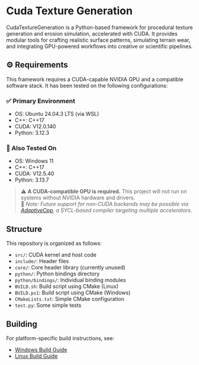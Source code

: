 # Cuda Texture Generation

CudaTextureGeneration is a Python-based framework for procedural texture generation and erosion simulation, accelerated with CUDA. It provides modular tools for crafting realistic surface patterns, simulating terrain wear, and integrating GPU-powered workflows into creative or scientific pipelines.

## ⚙️ Requirements

This framework requires a CUDA-capable NVIDIA GPU and a compatible
software stack. It has been tested on the following configurations:

### ✅ Primary Environment

* OS: Ubuntu 24.04.3 LTS (via WSL)
* C++: C++17
* CUDA: V12.0.140
* Python: 3.12.3

### 🧪 Also Tested On

* OS: Windows 11
* C++: C++17
* CUDA: V12.5.40
* Python: 3.13.7

> ⚠️ **A CUDA-compatible GPU is required.** This project will not run on systems without NVIDIA hardware and drivers.  
> 🧪 *Note: Future support for non-CUDA backends may be possible via [AdaptiveCpp](https://github.com/AdaptiveCpp/AdaptiveCpp), a SYCL-based compiler targeting multiple accelerators.*

## Structure

This repository is organized as follows:

* `src/`: CUDA kernel and host code  
* `include/`: Header files  
* `core/`: Core header library (currently unused)  
* `python/`: Python bindings directory  
* `python/bindings/`: Individual binding modules  
* `BUILD.sh`: Build script using CMake (Linux)  
* `BUILD.ps1`: Build script using CMake (Windows)  
* `CMakeLists.txt`: Simple CMake configuration
* `test.py`: Some simple tests

## Building

For platform-specific build instructions, see:

* [Windows Build Guide](docs/windows-build.md)
* [Linux Build Guide](docs/linux-build.md)
